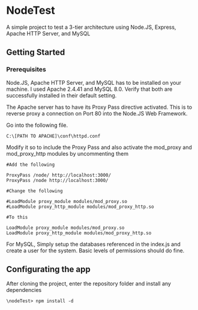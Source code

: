 # NodeTest

A simple project to test a 3-tier architecture using Node.JS, Express, Apache HTTP Server, and MySQL

## Getting Started


### Prerequisites

Node.JS, Apache HTTP Server, and MySQL has to be installed on your machine. I used Apache 2.4.41 and MySQL 8.0. Verify that both are successfully installed in their default setting.

The Apache server has to have its Proxy Pass directive activated. This is to reverse proxy a connection on Port 80 into the Node.JS Web Framework.

Go into the following file.
```
C:\[PATH TO APACHE]\conf\httpd.conf
```

Modify it so to include the Proxy Pass and also activate the mod_proxy and mod_proxy_http modules by uncommenting them

```
#Add the following

ProxyPass /node/ http://localhost:3000/
ProxyPass /node http://localhost:3000/
```
```
#Change the following

#LoadModule proxy_module modules/mod_proxy.so
#LoadModule proxy_http_module modules/mod_proxy_http.so

#To this

LoadModule proxy_module modules/mod_proxy.so
LoadModule proxy_http_module modules/mod_proxy_http.so
```

For MySQL, Simply setup the databases referenced in the index.js and create a user for the system. Basic levels of permissions should do fine.

## Configurating the app

After cloning the project, enter the repository folder and install any dependencies
```
\nodeTest> npm install -d
```
